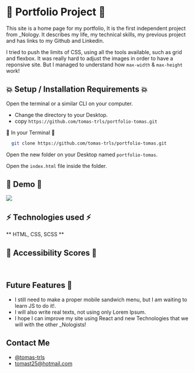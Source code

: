
# 🌟 Portfolio Project 🦦 

This site is a home page for my portfolio, It is the first independent project from _Nology.
It describes my life, my technical skills, my previous project and has links to my Github and Linkedin.

I tried to push the limits of CSS, using all the tools available, such as grid and flexbox. It was really hard to adjust the images in order to have a reponsive site. But I managed to understand how ```max-width``` & ```max-height``` work! 


## 💥 Setup / Installation Requirements 💥

Open the terminal or a similar CLI on your computer.
- Change the directory to your Desktop.
- copy ```https://github.com/tomas-trls/portfolio-tomas.git```

👾 In your Terminal 👾

```bash
  git clone https://github.com/tomas-trls/portfolio-tomas.git
```
Open the new folder on your Desktop named ```portfolio-tomas```.

Open the ```index.html``` file inside the folder.
## 🌚 Demo 🌝

<img src="http://g.recordit.co/BhtlkBporx.gif"/>

## ⚡️ Technologies used ⚡️

** HTML, CSS, SCSS **

## 💫 Accessibility Scores 💫

<img scr="" alt="" width='40%'/>
<img scr="" alt="" width ='40%' />

## Future Features 🦄
  - I still need to make a proper mobile sandwich menu, but I am waiting to learn JS to do it!. 
  - I will also write real texts, not using only Lorem Ipsum.
  - I hope I can improve my site using React and new Technologies that we will with the other _Nologists!

## Contact Me
- [@tomas-trls](https://www.github.com/tomas-trls)
- tomast25@hotmail.com


